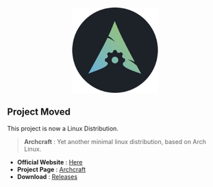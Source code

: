 <p align="center">
<a href="https://archcraft.io"><img src="https://raw.githubusercontent.com/archcraft-os/archcraft-packages/main/archcraft-artworks/files/logo/png/logo-circle/logo-circle-1.png" height="200" width="200" alt="Archcraft"></a>
</p>

## Project Moved

This project is now a Linux Distribution.

> **Archcraft** : Yet another minimal linux distribution, based on Arch Linux.

+ **Official Website** : [Here](https://archcraft.io)
+ **Project Page** : [Archcraft](https://github.com/archcraft-os/archcraft)
+ **Download** : [Releases](https://github.com/archcraft-os/releases)
